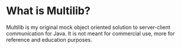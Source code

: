 # What is Multilib?
Multilib is my original mock object oriented solution to server-client communication for Java. It is not meant for commercial use, more for reference
and education purposes.
